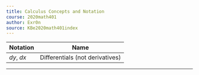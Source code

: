 ```yaml
---
title: Calculus Concepts and Notation
course: 2020math401
author: Exr0n
source: KBe2020math401index
---
```


| Notation | Name |
|----------|------|
$dy$, $dx$ | Differentials (not derivatives)

---
